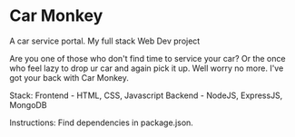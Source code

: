 # Car Monkey
A car service portal. My full stack Web Dev project

Are you one of those who don't find time to service your car? Or the once who feel lazy to drop ur car and again pick it up.
Well worry no more. I've got your back with Car Monkey.

Stack:
Frontend - HTML, CSS, Javascript
Backend - NodeJS, ExpressJS, MongoDB


Instructions:
Find dependencies in package.json.
